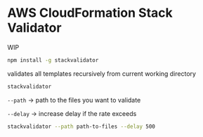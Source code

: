 # AWS CloudFormation Stack Validator

WIP

```bash
npm install -g stackvalidator
```

validates all templates recursively from current working directory

```bash
stackvalidator
```

`--path` -> path to the files you want to validate

`--delay` -> increase delay if the rate exceeds

```bash
stackvalidator --path path-to-files --delay 500
```
